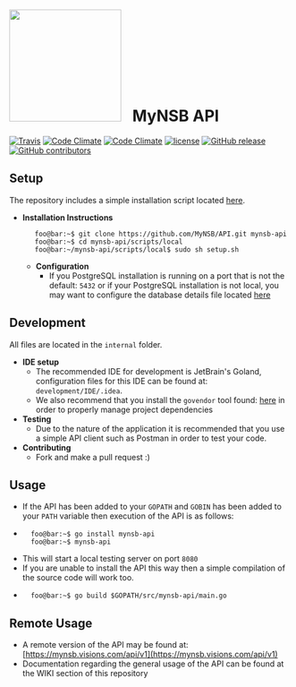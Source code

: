 # <img src="https://github.com/MyNSB/Android/blob/master/app/src/main/res/mipmap-xxxhdpi/mynsb_logo.png" width="200"/> &nbsp; MyNSB API

[![Travis](https://img.shields.io/travis/MyNSB/API.svg?style=flat-square)](https://travis-ci.org/MyNSB/API)
[![Code Climate](https://img.shields.io/codeclimate/maintainability/MyNSB/API.svg?style=flat-square)](https://codeclimate.com/github/MyNSB/API)
[![Code Climate](https://img.shields.io/codeclimate/issues/github/MyNSB/API.svg?style=flat-square)](https://codeclimate.com/github/MyNSB/API)
[![license](https://img.shields.io/github/license/MyNSB/API.svg?style=flat-square)]()
[![GitHub release](https://img.shields.io/github/release/MyNSB/API.svg?style=flat-square)]()
[![GitHub contributors](https://img.shields.io/github/contributors/MyNSB/API.svg?style=flat-square)](https://github.com/MyNSB/API)


## Setup
The repository includes a simple installation script located [here](scripts/local/setup.sh). 
 - <b>Installation Instructions</b><br>
    ```console
       foo@bar:~$ git clone https://github.com/MyNSB/API.git mynsb-api
       foo@bar:~$ cd mynsb-api/scripts/local
       foo@bar:~/mynsb-api/scripts/local$ sudo sh setup.sh
    ```
    - <b>Configuration</b>
        - If you PostgreSQL installation is running on a port that is not the default: `5432` or if your PostgreSQL installation is not local, you may want to configure the database details file located [here](database/details.txt)    

## Development
All files are located in the `internal` folder.
 - <b>IDE setup</b>
    - The recommended IDE for development is JetBrain's Goland, configuration files for this IDE can be found at: `development/IDE/.idea`. <br>
    - We also recommend that you install the `govendor` tool found: [here](https://github.com/kardianos/govendor) in order to properly manage project dependencies <br>
 - <b>Testing</b>
    - Due to the nature of the application it is recommended that you use a simple API client such as Postman in order to test your code.
 - <b>Contributing</b>
    - Fork and make a pull request :\)          
    
## Usage
 - If the API has been added to your `GOPATH` and `GOBIN` has been added to your `PATH` variable then execution of the API is as follows:
 - ```console
     foo@bar:~$ go install mynsb-api
     foo@bar:~$ mynsb-api
     ```
- This will start a local testing server on port `8080`
- If you are unable to install the API this way then a simple compilation of the source code will work too.
- ```console
    foo@bar:~$ go build $GOPATH/src/mynsb-api/main.go
  ```
  
## Remote Usage
- A remote version of the API may be found at: [https://mynsb.visions.com/api/v1](https://mynsb.visions.com/api/v1)  
- Documentation regarding the general usage of the API can be found at the WIKI section of this repository 